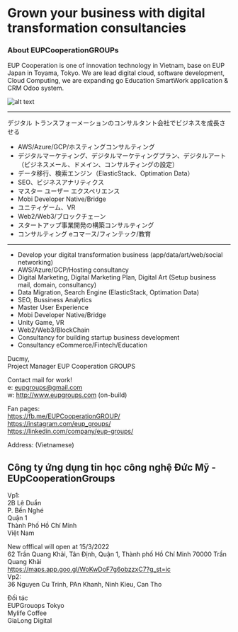 # Grown your business with digital transformation consultancies

### About EUPCooperationGROUPs
EUP Cooperation is one of innovation technology in Vietnam, base on EUP Japan in Toyama, Tokyo.
We are lead digital cloud, software development, Cloud Computing, we are expanding go Education SmartWork application & CRM Odoo system.

![alt text](https://avatars.githubusercontent.com/u/121398823?s=96&v=4)

-------
デジタル トランスフォーメーションのコンサルタント会社でビジネスを成長させる
* AWS/Azure/GCP/ホスティングコンサルティング
* デジタルマーケティング、デジタルマーケティングプラン、デジタルアート（ビジネスメール、ドメイン、コンサルティングの設定）
* データ移行、検索エンジン（ElasticStack、Optimation Data）
* SEO、ビジネスアナリティクス
* マスター ユーザー エクスペリエンス
* Mobi Developer Native/Bridge
* ユニティゲーム、VR
* Web2/Web3/ブロックチェーン
* スタートアップ事業開発の構築コンサルティング
* コンサルティング eコマース/フィンテック/教育

------------------------------------------------------------------------------

* Develop your digital transformation business (app/data/art/web/social networking)
* AWS/Azure/GCP/Hosting consultancy
* Digital Marketing, Digital Marketing Plan, Digital Art (Setup business mail, domain, consultancy)
* Data Migration, Search Engine (ElasticStack, Optimation Data)
* SEO, Bussiness Analytics
* Master User Experience
* Mobi Developer Native/Bridge
* Unity Game, VR
* Web2/Web3/BlockChain
* Consultancy for building startup business development
* Consultancy eCommerce/Fintech/Education

Ducmy,<br/>
Project Manager EUP Cooperation GROUPS

Contact mail for work!<br/>
e: eupgroups@gmail.com <br/>
w: http://www.eupgroups.com (on-build)

Fan pages: <br/>
https://fb.me/EUPCooperationGROUP/ <br/>
https://instagram.com/eup_groups/ <br/>
https://linkedin.com/company/eup-groups/

Address: (Vietnamese)
## Công ty ứng dụng tin học công nghệ Đức Mỹ - EUpCooperationGroups <br/>

Vp1:<br/>
2B Lê Duẩn <br/>
P. Bến Nghé <br/>
Quận 1 <br/>
Thành Phố Hồ Chí Minh <br/>
Việt Nam <br/>

New offfical will open at 15/3/2022<br/>
62 Trần Quang Khải, Tân Định, Quận 1, Thành phố Hồ Chí Minh 70000
Trần Quang Khải<br/>
https://maps.app.goo.gl/WoKwDoF7g6obzzxC7?g_st=ic <br/>
Vp2:<br/>
36 Nguyen Cu Trinh, PAn Khanh, Ninh Kieu, Can Tho

Đối tác <br/>
EUPGrouops Tokyo <br/>
Mylife Coffee <br/>
GiaLong Digital <br/>
